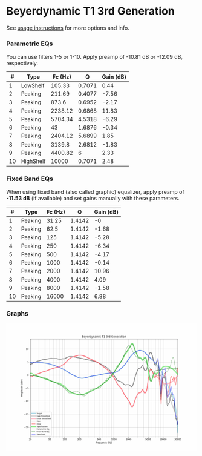 # Beyerdynamic T1 3rd Generation
See [usage instructions](https://github.com/jaakkopasanen/AutoEq#usage) for more options and info.

### Parametric EQs
You can use filters 1-5 or 1-10. Apply preamp of -10.81 dB or -12.09 dB, respectively.

|   # | Type      |   Fc (Hz) |      Q |   Gain (dB) |
|-----|-----------|-----------|--------|-------------|
|   1 | LowShelf  |    105.33 | 0.7071 |        0.44 |
|   2 | Peaking   |    211.69 | 0.4077 |       -7.56 |
|   3 | Peaking   |    873.6  | 0.6952 |       -2.17 |
|   4 | Peaking   |   2238.12 | 0.6868 |       11.83 |
|   5 | Peaking   |   5704.34 | 4.5318 |       -6.29 |
|   6 | Peaking   |     43    | 1.6876 |       -0.34 |
|   7 | Peaking   |   2404.12 | 5.6899 |        1.85 |
|   8 | Peaking   |   3139.8  | 2.6812 |       -1.83 |
|   9 | Peaking   |   4400.82 | 6      |        2.33 |
|  10 | HighShelf |  10000    | 0.7071 |        2.48 |

### Fixed Band EQs
When using fixed band (also called graphic) equalizer, apply preamp of **-11.53 dB** (if available) and set gains manually with these parameters.

|   # | Type    |   Fc (Hz) |      Q |   Gain (dB) |
|-----|---------|-----------|--------|-------------|
|   1 | Peaking |     31.25 | 1.4142 |       -0    |
|   2 | Peaking |     62.5  | 1.4142 |       -1.68 |
|   3 | Peaking |    125    | 1.4142 |       -5.28 |
|   4 | Peaking |    250    | 1.4142 |       -6.34 |
|   5 | Peaking |    500    | 1.4142 |       -4.17 |
|   6 | Peaking |   1000    | 1.4142 |       -0.14 |
|   7 | Peaking |   2000    | 1.4142 |       10.96 |
|   8 | Peaking |   4000    | 1.4142 |        4.09 |
|   9 | Peaking |   8000    | 1.4142 |       -1.58 |
|  10 | Peaking |  16000    | 1.4142 |        6.88 |

### Graphs
![](./Beyerdynamic%20T1%203rd%20Generation.png)
